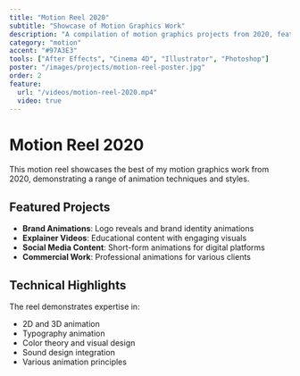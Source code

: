 ```yaml
---
title: "Motion Reel 2020"
subtitle: "Showcase of Motion Graphics Work"
description: "A compilation of motion graphics projects from 2020, featuring various animation styles and techniques."
category: "motion"
accent: "#97A3E3"
tools: ["After Effects", "Cinema 4D", "Illustrator", "Photoshop"]
poster: "/images/projects/motion-reel-poster.jpg"
order: 2
feature:
  url: "/videos/motion-reel-2020.mp4"
  video: true
---
```


# Motion Reel 2020

This motion reel showcases the best of my motion graphics work from 2020, demonstrating a range of animation techniques and styles.

## Featured Projects

- **Brand Animations**: Logo reveals and brand identity animations
- **Explainer Videos**: Educational content with engaging visuals
- **Social Media Content**: Short-form animations for digital platforms
- **Commercial Work**: Professional animations for various clients

## Technical Highlights

The reel demonstrates expertise in:

- 2D and 3D animation
- Typography animation
- Color theory and visual design
- Sound design integration
- Various animation principles

